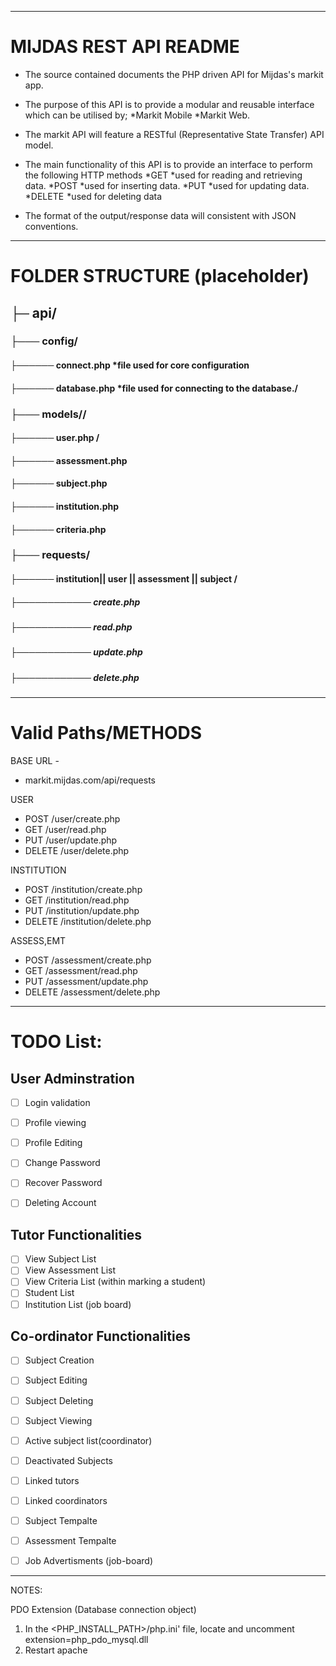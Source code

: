 
-------------------------------------------
<h1>MIJDAS REST API README</h1>


* The source contained documents the PHP driven API for Mijdas's markit app. 
* The purpose of this API is to provide a modular and reusable interface which can be utilised by;
*Markit Mobile
*Markit Web.

* The markit API will feature a RESTful (Representative State Transfer) API model.

* The main functionality of this API is to provide an interface to perform the following HTTP methods
*GET 		*used for reading and retrieving data.
*POST 		*used for inserting data.
*PUT		*used for updating data.
*DELETE 	*used for deleting data

* The format of the output/response data will consistent with JSON conventions.

-------------------------------------------
<h1>FOLDER STRUCTURE (placeholder)</h1>

<h2>├─ api/</h2>

<h3>├─── config/</h3>

<h4>├────── connect.php *file used for core configuration </h4>

<h4>├────── database.php *file used for connecting to the database./</h4>

<h3>├─── models//</h3>

<h4>├────── user.php /</h4>
<h4>├────── assessment.php </h4>
<h4>├────── subject.php </h4>
<h4>├────── institution.php  </h4>
<h4>├────── criteria.php </h4>

<h3>├─── requests/</h3>

<h4>├────── institution|| user || assessment || subject / </h4>

<h5>├──────────── create.php</h5>

<h5>├──────────── read.php </h5>

<h5>├──────────── update.php </h5>

<h5>├──────────── delete.php </h5>

-------------------------------------------
<h1>Valid Paths/METHODS</h1>

BASE URL -
* markit.mijdas.com/api/requests

USER
* POST /user/create.php
* GET /user/read.php
* PUT /user/update.php
* DELETE /user/delete.php

INSTITUTION
* POST /institution/create.php
* GET /institution/read.php
* PUT /institution/update.php
* DELETE /institution/delete.php


ASSESS,EMT
* POST /assessment/create.php
* GET /assessment/read.php
* PUT /assessment/update.php
* DELETE /assessment/delete.php


-------------------------------------------
<h1>TODO List:</h1>


<h2>User Adminstration</h2>

* [ ] Login validation 
* [ ] Profile viewing
* [ ] Profile Editing
* [ ] Change Password
* [ ] Recover Password
* [ ] Deleting Account


<h2>Tutor Functionalities</h2>

* [ ] View Subject List
* [ ] View Assessment List 
* [ ] View Criteria List (within marking a student)
* [ ] Student List
* [ ] Institution List (job board)

<h2>Co-ordinator Functionalities</h2>

* [ ] Subject Creation
* [ ] Subject Editing
* [ ] Subject Deleting
* [ ] Subject Viewing
* [ ] Active subject list(coordinator)
* [ ] Deactivated Subjects
* [ ] Linked tutors
* [ ] Linked coordinators
* [ ] Subject Tempalte
* [ ] Assessment Tempalte
* [ ] Job Advertisments (job-board)





-------------------------------------------
NOTES:


PDO Extension (Database connection object)
1) In the <PHP_INSTALL_PATH>/php.ini' file, locate and uncomment extension=php_pdo_mysql.dll
2) Restart apache
